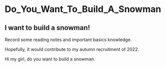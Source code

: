 # Do_You_Want_To_Build_A_Snowman
## I want to build a snowman!
Record some reading notes and important basics knowledge.

Hopefully, it would contribute to my autumn recruitment of 2022.

Hi my girl, do you want to build a snowman. 



